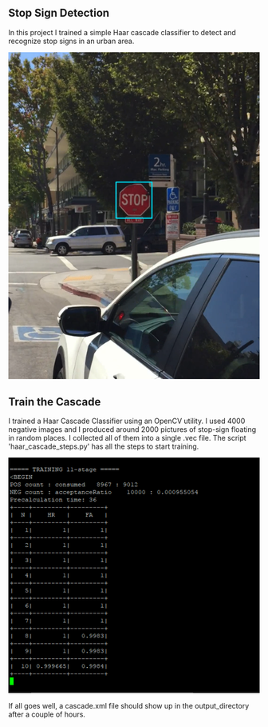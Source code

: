 ## Stop Sign Detection

In this project I trained a simple Haar cascade classifier to detect and recognize stop signs in an urban area.

![stop_sign.](media/stop.png)

## Train the Cascade

I trained a Haar Cascade Classifier using an OpenCV utility. I used 4000 negative images and I produced around 2000 pictures of stop-sign floating in random places. I collected all of them into a single .vec file. The script 'haar_cascade_steps.py' has all the steps to start training.

![haar-cascade.](media/haar.png)

If all goes well, a cascade.xml file should show up in the output_directory after a couple of hours.



